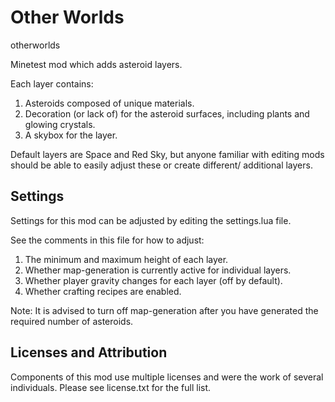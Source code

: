 Other Worlds 
============
otherworlds

Minetest mod which adds asteroid layers. 

Each layer contains:

1. Asteroids composed of unique materials.
2. Decoration (or lack of) for the asteroid surfaces, including plants and glowing crystals. 
3. A skybox for the layer.

Default layers are Space and Red Sky, but anyone familiar with editing mods should be able to easily adjust these or create different/ additional layers.


Settings
--------

Settings for this mod can be adjusted by editing the settings.lua file. 

See the comments in this file for how to adjust:

1. The minimum and maximum height of each layer.
2. Whether map-generation is currently active for individual layers.
3. Whether player gravity changes for each layer (off by default).
4. Whether crafting recipes are enabled. 

Note: It is advised to turn off map-generation after you have generated the required number of asteroids.


Licenses and Attribution 
-----------------------

Components of this mod use multiple licenses and were the work of several individuals. Please see license.txt for the full list. 
